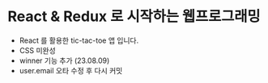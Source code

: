 # React & Redux 로 시작하는 웹프로그래밍

- React 를 활용한 tic-tac-toe 앱 입니다.
- CSS 미완성
- winner 기능 추가 (23.08.09)
- user.email 오타 수정 후 다시 커밋